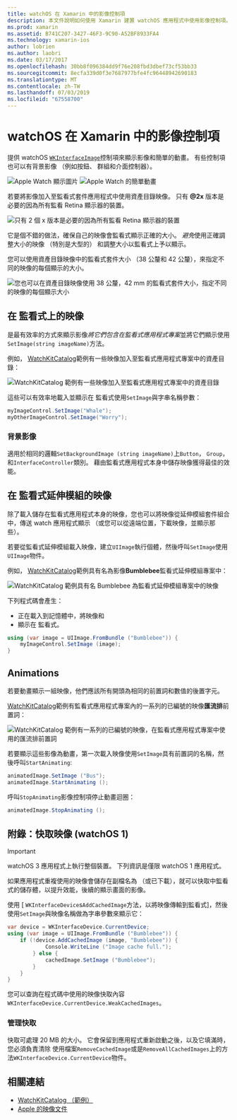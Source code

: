 ```yaml
---
title: watchOS 在 Xamarin 中的影像控制項
description: 本文件說明如何使用 Xamarin 建置 watchOS 應用程式中使用影像控制項。 它討論 WKInterfaceImage 控制項，SetImage 方法，將影像加入至監看式延伸模組、 動畫和更多功能。
ms.prod: xamarin
ms.assetid: B741C207-3427-46F3-9C90-A52BF8933FA4
ms.technology: xamarin-ios
author: lobrien
ms.author: laobri
ms.date: 03/17/2017
ms.openlocfilehash: 30bb8f096384dd9f76e208fbd3dbef73cf53bb33
ms.sourcegitcommit: 8ecfa339d0f3e7687977bfe4fc96448942690183
ms.translationtype: MT
ms.contentlocale: zh-TW
ms.lasthandoff: 07/03/2019
ms.locfileid: "67558700"
---
```

# <a name="watchos-image-controls-in-xamarin"></a>watchOS 在 Xamarin 中的影像控制項

提供 watchOS [`WKInterfaceImage`](xref:WatchKit.WKInterfaceImage)控制項來顯示影像和簡單的動畫。 有些控制項也可以有背景影像 （例如按鈕、 群組和介面控制器）。

![](image-images/image-walkway.png "Apple Watch 顯示圖片") ![](image-images/image-animation.png "Apple Watch 的簡單動畫")
<!-- watch image courtesy of http://infinitapps.com/bezel/ -->

若要將影像加入至監看式套件應用程式中使用資產目錄映像。
只有 **@2x** 版本是必要的因為所有監看 Retina 顯示器的裝置。

![](image-images/asset-universal-sml.png "只有 2 個 x 版本是必要的因為所有監看 Retina 顯示器的裝置")

它是個不錯的做法，確保自己的映像會監看式顯示正確的大小。 *避免*使用正確調整大小的映像 （特別是大型的） 和調整大小以監看式上予以顯示。

您可以使用資產目錄映像中的監看式套件大小 （38 公釐和 42 公釐），來指定不同的映像的每個顯示的大小。

![](image-images/asset-watch-sml.png "您也可以在資產目錄映像使用 38 公釐，42 mm 的監看式套件大小，指定不同的映像的每個顯示大小")


## <a name="images-on-the-watch"></a>在 監看式上的映像

是最有效率的方式來顯示影像*將它們包含在監看式應用程式專案*並將它們顯示使用`SetImage(string imageName)`方法。

例如， [WatchKitCatalog](https://developer.xamarin.com/samples/WatchKitCatalog/)範例有一些映像加入至監看式應用程式專案中的資產目錄：

![](image-images/asset-whale-sml.png "WatchKitCatalog 範例有一些映像加入至監看式應用程式專案中的資產目錄")

這些可以有效率地載入並顯示在 監看式使用`SetImage`與字串名稱參數：

```csharp
myImageControl.SetImage("Whale");
myOtherImageControl.SetImage("Worry");
```

### <a name="background-images"></a>背景影像

適用於相同的邏輯`SetBackgroundImage (string imageName)`上`Button`， `Group`，和`InterfaceController`類別。 藉由監看式應用程式本身中儲存映像獲得最佳的效能。


## <a name="images-in-the-watch-extension"></a>在 監看式延伸模組的映像

除了載入儲存在監看式應用程式本身的映像，您也可以將映像從延伸模組套件組合中，傳送 watch 應用程式顯示 （或您可以從遠端位置，下載映像，並顯示那些）。

若要從監看式延伸模組載入映像，建立`UIImage`執行個體，然後呼叫`SetImage`使用`UIImage`物件。

例如， [WatchKitCatalog](https://developer.xamarin.com/samples/monotouch/watchOS/WatchKitCatalog/)範例具有名為影像**Bumblebee**監看式延伸模組專案中：

![](image-images/asset-bumblebee-sml.png "WatchKitCatalog 範例具有名 Bumblebee 為監看式延伸模組專案中的映像")

下列程式碼會產生：

- 正在載入到記憶體中，將映像和
- 顯示在 監看式。

```csharp
using (var image = UIImage.FromBundle ("Bumblebee")) {
    myImageControl.SetImage (image);
}
```


## <a name="animations"></a>Animations

若要動畫顯示一組映像，他們應該所有開頭為相同的前置詞和數值的後置字元。

[WatchKitCatalog](https://developer.xamarin.com/samples/monotouch/watchOS/WatchKitCatalog/)範例有監看式應用程式專案內的一系列的已編號的映像**匯流排**前置詞：

![](image-images/asset-bus-animation-sml.png "WatchKitCatalog 範例有一系列的已編號的映像，在監看式應用程式專案中使用的匯流排前置詞")

若要顯示這些影像為動畫，第一次載入映像使用`SetImage`具有前置詞的名稱，然後呼叫`StartAnimating`:

```csharp
animatedImage.SetImage ("Bus");
animatedImage.StartAnimating ();
```

呼叫`StopAnimating`影像控制項停止動畫迴圈：

```csharp
animatedImage.StopAnimating ();
```


<a name="cache" />

## <a name="appendix-caching-images-watchos-1"></a>附錄：快取映像 (watchOS 1)

> [!IMPORTANT]
> watchOS 3 應用程式上執行整個裝置。 下列資訊是僅限 watchOS 1 應用程式。

如果應用程式重複使用的映像會儲存在副檔名為 （或已下載），就可以快取中監看式的儲存體，以提升效能，後續的顯示畫面的影像。

使用 [ `WKInterfaceDevice`s`AddCachedImage`方法，以將映像傳輸到監看式]，然後使用`SetImage`與映像名稱做為字串參數來顯示它：

```csharp
var device = WKInterfaceDevice.CurrentDevice;
using (var image = UIImage.FromBundle ("Bumblebee")) {
    if (!device.AddCachedImage (image, "Bumblebee")) {
            Console.WriteLine ("Image cache full.");
        } else {
            cachedImage.SetImage ("Bumblebee");
        }
    }
}
```

您可以查詢在程式碼中使用的映像快取內容`WKInterfaceDevice.CurrentDevice.WeakCachedImages`。


### <a name="managing-the-cache"></a>管理快取

快取可處理 20 MB 的大小。 它會保留到應用程式重新啟動之後，以及它填滿時，您必須負責清除 使用檔案`RemoveCachedImage`或是`RemoveAllCachedImages`上的方法`WKInterfaceDevice.CurrentDevice`物件。



## <a name="related-links"></a>相關連結

- [WatchKitCatalog （範例）](https://developer.xamarin.com/samples/monotouch/watchOS/WatchKitCatalog/)
- [Apple 的映像文件](https://developer.apple.com/documentation/watchkit/wkinterfaceimage)
